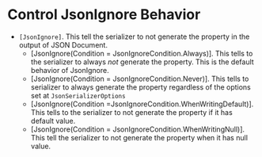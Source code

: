 # Control JsonIgnore Behavior

- `[JsonIgnore]`. This tell the serializer to not generate the property in the output of JSON Document.
    - [JsonIgnore(Condition = JsonIgnoreCondition.Always)]. This tells to the serializer to always *not* generate the property. This is the default behavior of JsonIgnore.
    - [JsonIgnore(Condition = JsonIgnoreCondition.Never)]. This tells to serializer to always generate the property regardless of the options set at `JsonSerializerOptions`
    - [JsonIgnore(Condition =JsonIgnoreCondition.WhenWritingDefault)]. This tells to the serializer to not generate the property if it has default value.
    - [JsonIgnore(Condition = JsonIgnoreCondition.WhenWritingNull)]. This tell the serializer to not generate the property when it has null value.
